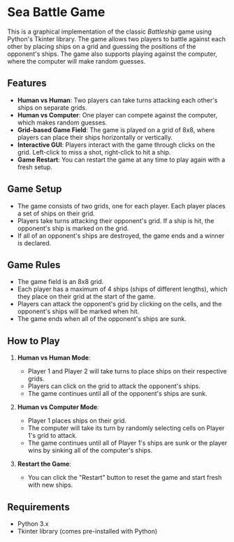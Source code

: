 # Sea Battle Game

This is a graphical implementation of the classic *Battleship* game using Python's Tkinter library. The game allows two players to battle against each other by placing ships on a grid and guessing the positions of the opponent's ships. The game also supports playing against the computer, where the computer will make random guesses.

## Features

- **Human vs Human**: Two players can take turns attacking each other's ships on separate grids.
- **Human vs Computer**: One player can compete against the computer, which makes random guesses.
- **Grid-based Game Field**: The game is played on a grid of 8x8, where players can place their ships horizontally or vertically.
- **Interactive GUI**: Players interact with the game through clicks on the grid. Left-click to miss a shot, right-click to hit a ship.
- **Game Restart**: You can restart the game at any time to play again with a fresh setup.

## Game Setup

- The game consists of two grids, one for each player. Each player places a set of ships on their grid.
- Players take turns attacking their opponent's grid. If a ship is hit, the opponent's ship is marked on the grid.
- If all of an opponent's ships are destroyed, the game ends and a winner is declared.

## Game Rules

- The game field is an 8x8 grid.
- Each player has a maximum of 4 ships (ships of different lengths), which they place on their grid at the start of the game.
- Players can attack the opponent's grid by clicking on the cells, and the opponent's ships will be marked when hit.
- The game ends when all of the opponent's ships are sunk.

## How to Play

1. **Human vs Human Mode**:
   - Player 1 and Player 2 will take turns to place ships on their respective grids.
   - Players can click on the grid to attack the opponent's ships.
   - The game continues until all of the opponent's ships are sunk.

2. **Human vs Computer Mode**:
   - Player 1 places ships on their grid.
   - The computer will take its turn by randomly selecting cells on Player 1's grid to attack.
   - The game continues until all of Player 1's ships are sunk or the player wins by sinking all of the computer's ships.

3. **Restart the Game**:
   - You can click the "Restart" button to reset the game and start fresh with new ships.

## Requirements

- Python 3.x
- Tkinter library (comes pre-installed with Python)


